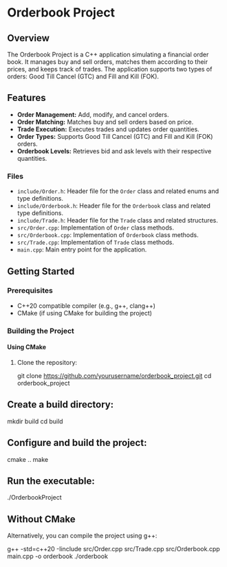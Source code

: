 # Orderbook Project

## Overview

The Orderbook Project is a C++ application simulating a financial order book. It manages buy and sell orders, matches them according to their prices, and keeps track of trades. The application supports two types of orders: Good Till Cancel (GTC) and Fill and Kill (FOK).

## Features

- **Order Management:** Add, modify, and cancel orders.
- **Order Matching:** Matches buy and sell orders based on price.
- **Trade Execution:** Executes trades and updates order quantities.
- **Order Types:** Supports Good Till Cancel (GTC) and Fill and Kill (FOK) orders.
- **Orderbook Levels:** Retrieves bid and ask levels with their respective quantities.

### Files

- `include/Order.h`: Header file for the `Order` class and related enums and type definitions.
- `include/Orderbook.h`: Header file for the `Orderbook` class and related type definitions.
- `include/Trade.h`: Header file for the `Trade` class and related structures.
- `src/Order.cpp`: Implementation of `Order` class methods.
- `src/Orderbook.cpp`: Implementation of `Orderbook` class methods.
- `src/Trade.cpp`: Implementation of `Trade` class methods.
- `main.cpp`: Main entry point for the application.

## Getting Started

### Prerequisites

- C++20 compatible compiler (e.g., g++, clang++)
- CMake (if using CMake for building the project)

### Building the Project

#### Using CMake

1. Clone the repository:

   git clone https://github.com/yourusername/orderbook_project.git
   cd orderbook_project
   
## Create a build directory:

mkdir build
cd build

## Configure and build the project:

cmake ..
make

## Run the executable:

./OrderbookProject

## Without CMake

Alternatively, you can compile the project using g++:

g++ -std=c++20 -Iinclude src/Order.cpp src/Trade.cpp src/Orderbook.cpp main.cpp -o orderbook
./orderbook
